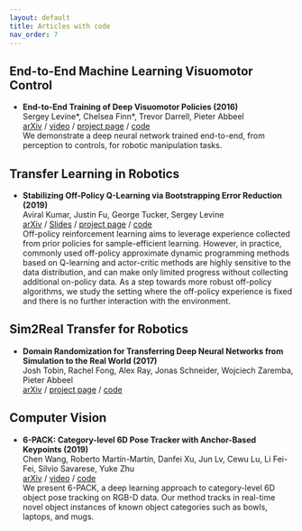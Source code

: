 ```yaml
---
layout: default
title: Articles with code
nav_order: 7
---
```


## End-to-End Machine Learning Visuomotor Control

* **End-to-End Training of Deep Visuomotor Policies (2016)**  
Sergey Levine*, Chelsea Finn*, Trevor Darrell, Pieter Abbeel  
[arXiv](https://arxiv.org/abs/1504.00702) / [video](https://sites.google.com/site/visuomotorpolicy/) / [project page](http://rll.berkeley.edu/deeplearningrobotics) / [code](http://rll.berkeley.edu/gps)  
We demonstrate a deep neural network trained end-to-end, from perception to controls, for robotic manipulation tasks.

## Transfer Learning in Robotics

* **Stabilizing Off-Policy Q-Learning via Bootstrapping Error Reduction (2019)**  
Aviral Kumar, Justin Fu, George Tucker, Sergey Levine  
[arXiv](https://arxiv.org/pdf/1906.00949.pdf) / [Slides](https://sites.google.com/view/bear-off-policyrl) / [project page](https://bair.berkeley.edu/blog/2019/12/05/bear/) / [code](https://github.com/aviralkumar2907/BEAR)  
Off-policy reinforcement learning aims to leverage experience collected from prior policies for sample-efficient learning. However, in practice, commonly used off-policy approximate dynamic programming methods based on Q-learning and actor-critic methods are highly sensitive to the data distribution, and can make only limited progress without collecting additional on-policy data. As a step towards more robust off-policy algorithms, we study the setting where the off-policy experience is fixed and there is no further interaction with the environment.

## Sim2Real Transfer for Robotics

* **Domain Randomization for Transferring Deep Neural Networks from Simulation to the Real World (2017)**  
Josh Tobin, Rachel Fong, Alex Ray, Jonas Schneider, Wojciech Zaremba, Pieter Abbeel  
[arXiv](https://arxiv.org/pdf/1703.06907.pdf) / [project page](https://sites.google.com/view/domainrandomization/) / [code](https://github.com/montrealrobotics/domain-randomizer)

## Computer Vision

* **6-PACK: Category-level 6D Pose Tracker with Anchor-Based Keypoints (2019)**  
Chen Wang, Roberto Martín-Martín, Danfei Xu, Jun Lv, Cewu Lu, Li Fei-Fei, Silvio Savarese, Yuke Zhu  
[arXiv](https://arxiv.org/abs/1910.10750) / [video](https://www.youtube.com/watch?v=INBjNZsnfy4&amp=&utm_campaign=The+Batch&amp=&utm_source=hs_email&amp=&utm_medium=email&amp=&utm_content=83935678&amp=&_hsenc=p2ANqtz-_JTX44Tr5rxTZtiAyi9Prra5Tk8FcYYC0_yU9iMuEPrxEQYXkF_nfE8WYcwDG6F445skSBH6Drt7EsyR-OlBffxYvBjw&amp=&_hsmi=83935678) / [code](https://github.com/j96w/6-PACK)  
We present 6-PACK, a deep learning approach to category-level 6D object pose tracking on RGB-D data. Our method tracks in real-time novel object instances of known object categories such as bowls, laptops, and mugs.
